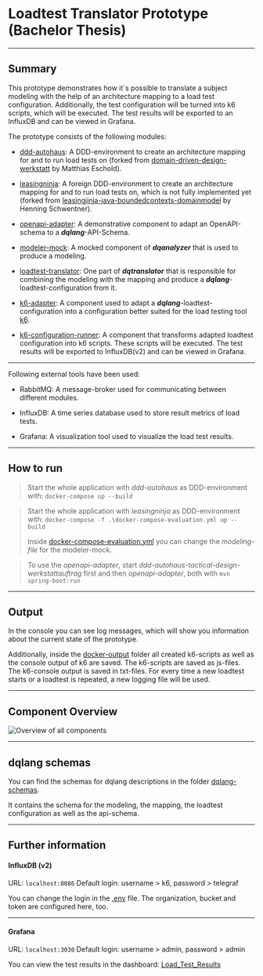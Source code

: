# Loadtest Translator Prototype (Bachelor Thesis)

---
## Summary

This prototype demonstrates how it´s possible to translate a 
subject modeling with the help of an architecture mapping to a load test 
configuration. Additionally, the test configuration will be turned into 
k6 scripts, which will be executed. The test results will be exported to an
InfluxDB and can be viewed in Grafana.

The prototype consists of the following modules:

- [ddd-autohaus](https://github.com/dqualizer/loadtest-translator-prototype/tree/main/ddd-autohaus-tactical-design-werkstattauftrag):
A DDD-environment to create an architecture mapping for and to run load tests on (forked from [domain-driven-design-werkstatt](https://github.com/MatthiasEschhold/domain-driven-design-werkstatt) by Matthias Eschold).

- [leasingninja](https://github.com/dqualizer/loadtest-translator-prototype/tree/main/leasingninja):
A foreign DDD-environment to create an architecture mapping for and to run load tests on, which is not fully implemented yet
(forked from [leasingjinja-java-boundedcontexts-domainmodel](https://github.com/leasingninja/leasingninja-java-boundedcontexts-domainmodel) by Henning Schwentner).

- [openapi-adapter](https://github.com/dqualizer/loadtest-translator-prototype/tree/main/openapi-adapter):
A demonstrative component to adapt an OpenAPI-schema to a _**dqlang**_-API-Schema.

- [modeler-mock](https://github.com/dqualizer/loadtest-translator-prototype/tree/main/modeler-mock):
A mocked component of _**dqanalyzer**_ that is used to produce a modeling.

- [loadtest-translator](https://github.com/dqualizer/loadtest-translator-prototype/tree/main/loadtest-translator):
One part of _**dqtranslator**_ that is responsible for combining the modeling 
with the mapping and produce a _**dqlang**_-loadtest-configuration from it.

- [k6-adapter](https://github.com/dqualizer/loadtest-translator-prototype/tree/main/k6-adapter):
A component used to adapt a _**dqlang**_-loadtest-configuration into a configuration
better suited for the load testing tool [k6](https://k6.io/docs/).

- [k6-configuration-runner](https://github.com/dqualizer/loadtest-translator-prototype/tree/main/k6-configuration-runner):
A component that transforms adapted loadtest configuration into k6 scripts.
These scripts will be executed. The test results will be exported to InfluxDB(v2) and
can be viewed in Grafana.
---
Following external tools have been used:

- RabbitMQ: A message-broker used for communicating between different modules.

- InfluxDB: A time series database used to store result metrics of load tests.

- Grafana: A visualization tool used to visualize the load test results.

---
## How to run

> Start the whole application with _ddd-autohaus_ as DDD-environment with: `docker-compose up --build`

> Start the whole application with _leasingninja_ as DDD-environment with: `docker-compose -f .\docker-compose-evaluation.yml up --build`
>
> Inside [docker-compose-evaluation.yml](https://github.com/dqualizer/loadtest-translator-prototype/blob/main/docker-compose-evaluation.yml) 
> you can change the _modeling-file_ for the modeler-mock.


> To use the _openapi-adapter_, start _ddd-autohaus-tactical-design-werkstattauftrag_ first and then _openapi-adapter_, both with `mvn spring-boot:run`

---
## Output

In the console you can see log messages, which will show you information about the current state of the
prototype.

Additionally, inside the [docker-output](docker-output) folder all created k6-scripts as well as
the console output of k6 are saved. The k6-scripts are saved as js-files. 
The k6-console output is saved in txt-files. For every time a new loadtest starts or a loadtest is repeated, a new logging
file will be used.

---
## Component Overview

![Overview of all components](ComponentOverview.png)

---
## dqlang schemas

You can find the schemas for dqlang descriptions in the folder 
[dqlang-schemas](dqlang-schemas).

It contains the schema for the modeling, the mapping, the loadtest 
configuration as well as the api-schema.

---
## Further information

#### InfluxDB (v2)

URL: `localhost:8086`
Default login: username > k6,  password > telegraf

You can change the login in the [.env](env/.env) file.
The organization, bucket and token are configured here, too.

---
#### Grafana

URL: `localhost:3030`
Default login: username > admin, password > admin

You can view the test results in the dashboard: [Load_Test_Results](docker-config/grafana/my-dashboards/home.json)
